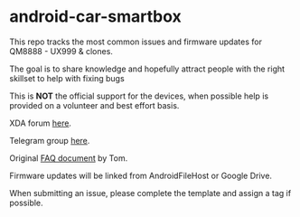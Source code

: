 # android-car-smartbox
This repo tracks the most common issues and firmware updates for QM8888 - UX999 &amp; clones.

The goal is to share knowledge and hopefully attract people with the right skillset to help with fixing bugs

This is **NOT** the official support for the devices, when possible help is provided on a volunteer and best effort basis.

XDA forum [here](https://forum.xda-developers.com/t/firmware-for-carplay-ai-boxes-qualcomm-rockchip-allwinner-android-7-9.4278289/page-28#post-85901659).

Telegram group [here](https://t.me/joinchat/wEH1PsavYsQ5NTA0).

Original [FAQ document](https://docs.google.com/document/d/1pcyEHWQGEbZFj6DeuTscZaJRm1W2SX52vsq_sMfOFts/edit) by Tom.

Firmware updates will be linked from AndroidFileHost or Google Drive.

When submitting an issue, please complete the template and assign a tag if possible.
